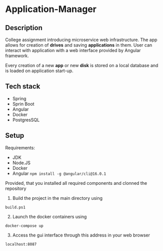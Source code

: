 # Application-Manager

## Description
College assignment introducing microservice web infrastructure. The app allows for creation of **drives** and saving **applications** in them.
User can interact with application with a web interface provided by Angular framework.

Every creation of a new **app** or new **disk** is stored on a local database and is loaded on application start-up.
## Tech stack
- Spring
- Sprin Boot
- Angular
- Docker
- PostgresSQL

## Setup
Requirements:
- JDK
- Node.JS
- Docker
- Angular `npm install -g @angular/cli@16.0.1`

Provided, that you installed all required components and clonned the repository
1. Build the project in the main directory using
```
build.ps1
```
2. Launch the docker containers using
```
docker-compose up
```
3. Access the gui interface through this address in your web browser
```
localhost:8087
```

